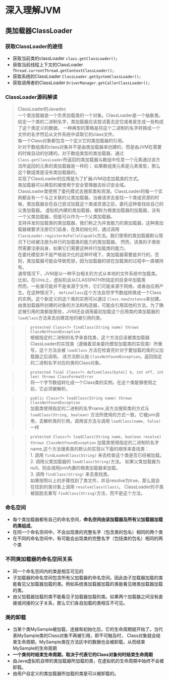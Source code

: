 # 深入理解JVM

## 类加载器ClassLoader
  
### 获取ClassLoader的途径
 * 获取当前类的classLoader `clazz.getClassLoader();`
 * 获取当前线程上下文的ClassLoader `Thread.currentThread.getContextClassLoader();`
 * 获取系统的ClassLoader `ClassLoader.getSystemClassLoader();`
 * 获取调用者的ClassLoader `DriverManager.getCallerClassLoader();`
 
### ClassLoader源码解读
 > ClassLoader的Javadoc  
   一个类加载器是一个负责加载类的一个对象。ClassLoader是一个抽象类。给定一个类的二进制名字，类加载器应该尝试着去定位或者是生成一些构成了这个类定义的数据。
   一种典型的策略是将这个二进制的名字转换成一个文件的名字然后从文件系统中读取它的class文件。<br>
   每一个Class对象都包含一个定义它的类加载器的引用。<br>
   针对于数组类的class对象并不是由类加载器来创建的，而是由JVM在需要的时候自动的创建的。对于数组类型的类加载器，通过 `Class.getClassLoader`所返回的类加载器与数组中任意一个元素通过该方法所返回的元素的类加载器是一样的；
   如果数组类元素是元素类型，那么这个数组类是没有类加载器的。<br>
   实现了ClassLoader的应用是为了扩展JVM动态加载类的方式。<br>
   类加载器可以典型的被使用于安全管理器去标识安全域。<br>
   ClassLoader类使用了委托模式去搜索类和资源。ClassLoader的每一个实例都会有一个与之关联的父类加载器。当被请求去查找一个类或资源的时候，类加载器会在自己尝试加载这个类或资源之前，委托这种查找给自己的父类加载器。
   虚拟机内建的类加载器，被称为根类加载器的加载器，没有一个父类加载器，但是可以作为一个父类加载器。<br>
   支持并发的加载类的类加载器，我们称之为并发能力的类加载器，这种类加载器被要求注册它们自身，在类初始化时，通过调用 `ClassLoader.registerAsPallelCapable`方法。我们使用的类加载器默认情况下已经被注册为并行的加载类的能力的类加载器。
   然而，该类的子类依然需要注册自身，如果它们需要这种并行加载类的能力。<br>
   在委托模型并不是严格层次化的这种环境下，类加载器需要是并行的，否则，类加载器可能会导致死锁，因为加载器的锁在加载类的过程中一直被持有。<br>
   通常情况下，JVM是以一种平台相关的方式从本地的文件系统中加载类。比如，在Unix上，虚拟机会从CLASSPATH所指定的目录中加载类<br>
   然而，一些类可能并不是来源于文件，它们可能来源于网络，或者由应用产生。在这种情况下， `defineClass`这个方法会将字节数组转换成一个Class的实例。这个新定义的这个类的实例可以通过
   `Class.newInstance`来创建。<br>
   由类加载器所创建的对象的方法和构造器，可能会引用其他的方法。为了确定被引用的类都是那些，JVM还会调用最初加载这个应用类的类加载器的 `loadClass`方法来去创建其他的被引用的类。
   
   >> `protected Class<?> findClass(String name) throws ClassNotFoundException`<br>
     根据指定的二进制的名字来查找类，这个方法应该被类加载器ClassLoader的实现类（遵循着双亲委托模型加载类的实现类）所重写，这个方法会被 `loadClass` 方法在检查完针对于要加载的类的父加载器之后调用。
     该方法默认抛 `ClassNotFoundException`。返回指定的二进制名字对应的类的Class对象。
     
   >> `protected final Class<?> defineClass(byte[] b, int off, int len)
               throws ClassFormatError`<br>
     将一个字节数组转化成一个Class类的实例。在这个类能够使用之前，它必须被解析。<br>
     
   >> `public Class<?> loadClass(String name) throws ClassNotFoundException`<br>
     加载类使用指定的二进制的名字name,该方法搜索类的方式与 `loadClass(String, boolean)` 方法所使用的方式一致，它被jvm调用，去解析类的引用。调用该方法与调用 `loadClass(name, false)` 一样 <br>
     
   >> `protected Class<?> loadClass(String name, boolean resolve)
               throws ClassNotFoundException`
     加载类使用指定的二进制的名字name,这个方法搜索类的默认的实现以下面的顺序来查找类：<br>
     1. 调用 `findLoadedClass(String)` 来去检查这个类是否已经被加载。  
     2. 调用父类加载器的 `loadClass(String)`方法。 如果父类加载器为null，则会调用jvm内置的根类加载器来加载。  
     3. 调用 `findClass(String)` 来去查找类。  
    如果按照以上的步骤找到了类文件，并且resolve为true，那么就会在找到的类对象上调用 `resolveClass(Class)`。
    ClassLoader的子类被鼓励去重写 `findClass(String)`方法，而不是这个方法。
    
    
### 命名空间
 * 每个类加载器都有自己的命名空间，**命名空间由该加载器及所有父加载器加载的类组成**。
 * 在同一个命名空间中，不会出现类的完整名字（包含类的包名）相同的两个类
 * 在不同的命名空间中，有可能会出现类的完整名字（包括类的包名）相同的两个类   
 
### 不同类加载器的命名空间关系
 * 同一个命名空间内的类是相互可见的
 * 子加载器的命名空间包含所有父加载器的命名空间。因此由子加载器加载的类能看见父加载器加载的类。例如系统类加载器加载的类能看见根类加载器加载的类。
 * 由父加载器加载的类不能看见子加载器加载的类。如果两个加载器之间没有直接或间接的父子关系，那么它们各自加载的类相互不可见。
   
### 类的卸载
 * 当某个类MySample被加载，连接和初始化后，它的生命周期就开始了。当代表MySample类的Class对象不再被引用，即不可触及时，
 Class对象就会结束生命周期，MySample类在方法区中的数据也会被卸载，从而结束MySample的生命周期  
 * **一个类何时结束生命周期，取决于代表它的Class对象何时结束生命周期** 
 * 由Java虚拟机自带的类加载器所加载的类，在虚拟机的生命周期中始终不会被卸载。
 * 由用户自定义的类加载器所加载的类是可以被卸载的。